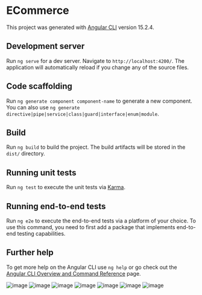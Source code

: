 # ECommerce

This project was generated with [Angular CLI](https://github.com/angular/angular-cli) version 15.2.4.

## Development server

Run `ng serve` for a dev server. Navigate to `http://localhost:4200/`. The application will automatically reload if you change any of the source files.

## Code scaffolding

Run `ng generate component component-name` to generate a new component. You can also use `ng generate directive|pipe|service|class|guard|interface|enum|module`.

## Build

Run `ng build` to build the project. The build artifacts will be stored in the `dist/` directory.

## Running unit tests

Run `ng test` to execute the unit tests via [Karma](https://karma-runner.github.io).

## Running end-to-end tests

Run `ng e2e` to execute the end-to-end tests via a platform of your choice. To use this command, you need to first add a package that implements end-to-end testing capabilities.

## Further help

To get more help on the Angular CLI use `ng help` or go check out the [Angular CLI Overview and Command Reference](https://angular.io/cli) page.

![image](https://github.com/Aman103767/E-Angular/assets/54835356/82a71f5e-5203-4f45-998b-d82dceab8407)
![image](https://github.com/Aman103767/E-Angular/assets/54835356/ad9de598-9e2a-47fc-a06f-4723c84c3d03)
![image](https://github.com/Aman103767/E-Angular/assets/54835356/2d5b577d-a8fa-40f5-a61f-276fa4e48c4f)
![image](https://github.com/Aman103767/E-Angular/assets/54835356/1c8a88c5-eb65-49bd-a68c-ac0f26082b6d)
![image](https://github.com/Aman103767/E-Angular/assets/54835356/2ca9814b-eaff-4d08-8a86-8b4fa73be79c)
![image](https://github.com/Aman103767/E-Angular/assets/54835356/482261cf-1808-403e-b6fc-ae24ce4f9958)
![image](https://github.com/Aman103767/E-Angular/assets/54835356/8cb0db40-5bd1-4840-8097-d3030d83d044)








